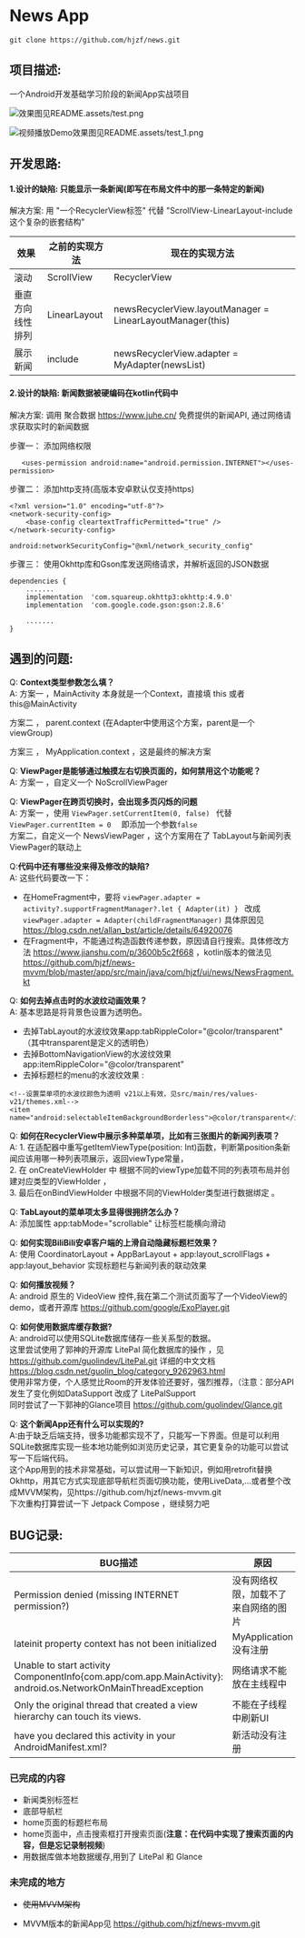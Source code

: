 # News App
```
git clone https://github.com/hjzf/news.git
```
## 项目描述:
一个Android开发基础学习阶段的新闻App实战项目

![效果图见README.assets/test.png](https://gitee.com/ashinigit/news/raw/main/README.assets/test.png)

![视频播放Demo效果图见README.assets/test_1.png](https://gitee.com/ashinigit/news/raw/main/README.assets/test_1.png)

## 开发思路:
#### 1.设计的缺陷: 只能显示一条新闻(即写在布局文件中的那一条特定的新闻)

解决方案: 用 "一个RecyclerView标签" 代替 "ScrollView-LinearLayout-include这个复杂的嵌套结构"

|效果               |之前的实现方法                |现在的实现方法                                                   |
|                  -|                            -|                                                              -|
|滚动               | ScrollView                  |   RecyclerView                                                |
|垂直方向线性排列    | LinearLayout                |   newsRecyclerView.layoutManager = LinearLayoutManager(this)  |
|展示新闻            | include                    |    newsRecyclerView.adapter = MyAdapter(newsList)             |



#### 2.设计的缺陷: 新闻数据被硬编码在kotlin代码中

解决方案: 调用 聚合数据 https://www.juhe.cn/ 免费提供的新闻API, 通过网络请求获取实时的新闻数据    

步骤一：  添加网络权限  

`   <uses-permission android:name="android.permission.INTERNET"></uses-permission>`

步骤二：  添加http支持(高版本安卓默认仅支持https)  

```
<?xml version="1.0" encoding="utf-8"?>
<network-security-config>
    <base-config cleartextTrafficPermitted="true" />
</network-security-config>
```

`android:networkSecurityConfig="@xml/network_security_config"`

步骤三：  使用Okhttp库和Gson库发送网络请求，并解析返回的JSON数据     

```
dependencies {
    .......
    implementation  'com.squareup.okhttp3:okhttp:4.9.0'
    implementation  'com.google.code.gson:gson:2.8.6'
    
    .......
}
```


## 遇到的问题:
Q: **Context类型参数怎么填？**  
A: 方案一 ，MainActivity 本身就是一个Context，直接填  this 或者  this@MainActivity       

方案二 ， parent.context  (在Adapter中使用这个方案，parent是一个viewGroup)               

方案三 ， MyApplication.context  ，这是最终的解决方案  



Q: **ViewPager是能够通过触摸左右切换页面的，如何禁用这个功能呢？**  
A: 方案一 ，自定义一个 NoScrollViewPager  



Q: **ViewPager在跨页切换时，会出现多页闪烁的问题**   
A: 方案一 ，使用 ` ViewPager.setCurrentItem(0, false)  `     代替     `ViewPager.currentItem = 0  `    即添加一个参数`false`  
方案二，自定义一个 NewsViewPager ，这个方案用在了 TabLayout与新闻列表ViewPager的联动上    



Q:**代码中还有哪些没来得及修改的缺陷?**     
A: 这些代码要改一下：

 - 在HomeFragment中，要将  `viewPager.adapter = activity?.supportFragmentManager?.let { Adapter(it) } `  改成 ` viewPager.adapter = Adapter(childFragmentManager) ` 具体原因见 https://blog.csdn.net/allan_bst/article/details/64920076      
 - 在Fragment中，不能通过构造函数传递参数，原因请自行搜索。具体修改方法 https://www.jianshu.com/p/3600b5c2f668  ，kotlin版本的做法见 https://github.com/hjzf/news-mvvm/blob/master/app/src/main/java/com/hjzf/ui/news/NewsFragment.kt   



Q: **如何去掉点击时的水波纹动画效果？**  
A: 基本思路是将背景色设置为透明色。  
 - 去掉TabLayout的水波纹效果app:tabRippleColor="@color/transparent"      
（其中transparent是定义的透明色）      
 - 去掉BottomNavigationView的水波纹效果app:itemRippleColor="@color/transparent"   
 - 去掉标题栏的menu的水波纹效果 :

```
<!--设置菜单项的水波纹颜色为透明 v21以上有效，见src/main/res/values-v21/themes.xml-->
<item name="android:selectableItemBackgroundBorderless">@color/transparent</item>
```



Q: **如何在RecyclerView中展示多种菜单项，比如有三张图片的新闻列表项？**  
A: 1. 在适配器中重写getItemViewType(position: Int)函数，判断第position条新闻应该用哪一种列表项展示，返回viewType常量，  
 2. 在 onCreateViewHolder 中 根据不同的viewType加载不同的列表项布局并创建对应类型的ViewHolder ，  
 3. 最后在onBindViewHolder 中根据不同的ViewHolder类型进行数据绑定 。    



Q: **TabLayout的菜单项太多显得很拥挤怎么办？**  
A: 添加属性  app:tabMode="scrollable"  让标签栏能横向滑动      




Q: **如何实现BiliBili安卓客户端的上滑自动隐藏标题栏效果？**  
A: 使用 CoordinatorLayout + AppBarLayout + app:layout_scrollFlags +  app:layout_behavior 实现标题栏与新闻列表的联动效果    



Q: **如何播放视频？**  
A: android 原生的 VideoView 控件,我在第二个测试页面写了一个VideoView的demo，或者开源库 https://github.com/google/ExoPlayer.git      



Q: **如何使用数据库缓存数据?**  
A: android可以使用SQLite数据库储存一些关系型的数据。  
这里尝试使用了郭神的开源库 LitePal 简化数据库的操作 ，见   https://github.com/guolindev/LitePal.git 详细的中文文档     https://blog.csdn.net/guolin_blog/category_9262963.html    
使用非常方便，个人感觉比Room的开发体验还要好，强烈推荐，（注意：部分API发生了变化例如DataSupport  改成了  LitePalSupport   
同时尝试了一下郭神的Glance项目 https://github.com/guolindev/Glance.git     



Q: **这个新闻App还有什么可以实现的?**     
A:由于缺乏后端支持，很多功能都实现不了，只能写一下界面。但是可以利用SQLite数据库实现一些本地功能例如浏览历史记录，其它更复杂的功能可以尝试写一下后端代码。  
这个App用到的技术非常基础，可以尝试用一下新知识，例如用retrofit替换Okhttp，用其它方式实现底部导航栏页面切换功能，使用LiveData,...或者整个改成MVVM架构，见https://github.com/hjzf/news-mvvm.git           
下次重构打算尝试一下 Jetpack Compose ，继续努力吧       




## BUG记录:

|BUG描述|原因|解决方案|
|   -   | - |   -   |
|Permission denied (missing INTERNET permission?)      | 没有网络权限，加载不了来自网络的图片 |    `<uses-permission android:name="android.permission.INTERNET"></uses-permission>`    |
|lateinit property context has not been initialized    | MyApplication没有注册              |   `android:name=".MyApplication"`   |
|Unable to start activity ComponentInfo{com.app/com.app.MainActivity}: android.os.NetworkOnMainThreadException   |  网络请求不能放在主线程中 | thread { ... }    |
| Only the original thread that created a view hierarchy can touch its views.       | 不能在子线程中刷新UI  | runOnUiThread { ... } |
| have you declared this activity in your AndroidManifest.xml?     | 新活动没有注册  |  `<activity android:name=".DetailActivity"></activity>`   |



### 已完成的内容  

- 新闻类别标签栏
- 底部导航栏 
- home页面的标题栏布局
- home页面中，点击搜索框打开搜索页面(**注意：在代码中实现了搜索页面的内容，但是忘记录制视频**) 
- 用数据库做本地数据缓存,用到了 LitePal 和 Glance


### 未完成的地方
- ~~使用MVVM架构~~    

- MVVM版本的新闻App见  https://github.com/hjzf/news-mvvm.git

     









